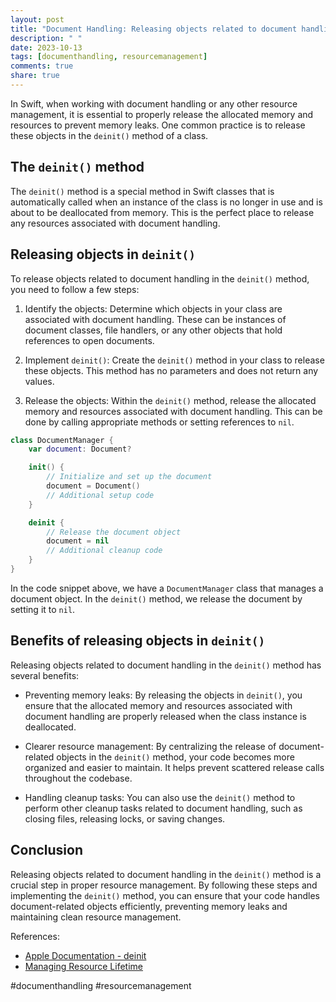 ```yaml
---
layout: post
title: "Document Handling: Releasing objects related to document handling in deinit()"
description: " "
date: 2023-10-13
tags: [documenthandling, resourcemanagement]
comments: true
share: true
---
```


In Swift, when working with document handling or any other resource management, it is essential to properly release the allocated memory and resources to prevent memory leaks. One common practice is to release these objects in the `deinit()` method of a class.

## The `deinit()` method
The `deinit()` method is a special method in Swift classes that is automatically called when an instance of the class is no longer in use and is about to be deallocated from memory. This is the perfect place to release any resources associated with document handling.

## Releasing objects in `deinit()`
To release objects related to document handling in the `deinit()` method, you need to follow a few steps:

1. Identify the objects: Determine which objects in your class are associated with document handling. These can be instances of document classes, file handlers, or any other objects that hold references to open documents.

2. Implement `deinit()`: Create the `deinit()` method in your class to release these objects. This method has no parameters and does not return any values.

3. Release the objects: Within the `deinit()` method, release the allocated memory and resources associated with document handling. This can be done by calling appropriate methods or setting references to `nil`.

```swift
class DocumentManager {
    var document: Document?

    init() {
        // Initialize and set up the document
        document = Document()
        // Additional setup code
    }

    deinit {
        // Release the document object
        document = nil
        // Additional cleanup code
    }
}
```

In the code snippet above, we have a `DocumentManager` class that manages a document object. In the `deinit()` method, we release the document by setting it to `nil`.

## Benefits of releasing objects in `deinit()`
Releasing objects related to document handling in the `deinit()` method has several benefits:

- Preventing memory leaks: By releasing the objects in `deinit()`, you ensure that the allocated memory and resources associated with document handling are properly released when the class instance is deallocated.

- Clearer resource management: By centralizing the release of document-related objects in the `deinit()` method, your code becomes more organized and easier to maintain. It helps prevent scattered release calls throughout the codebase.

- Handling cleanup tasks: You can also use the `deinit()` method to perform other cleanup tasks related to document handling, such as closing files, releasing locks, or saving changes.

## Conclusion
Releasing objects related to document handling in the `deinit()` method is a crucial step in proper resource management. By following these steps and implementing the `deinit()` method, you can ensure that your code handles document-related objects efficiently, preventing memory leaks and maintaining clean resource management.

References:
- [Apple Documentation - deinit](https://developer.apple.com/documentation/swift/1328439-deinit)
- [Managing Resource Lifetime](https://docs.swift.org/swift-book/LanguageGuide/Deinitialization.html) 

#documenthandling #resourcemanagement